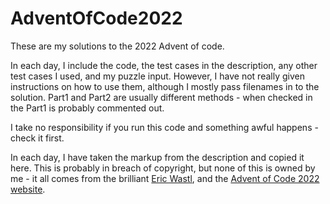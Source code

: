 # AdventOfCode2022

These are my solutions to the 2022 Advent of code.

In each day, I include the code, the test cases in the description, any other test cases I used, and my puzzle input.
However, I have not really given instructions on how to use them, although I mostly pass filenames in to the solution.
Part1 and Part2 are usually different methods - when checked in the Part1 is probably commented out.

I take no responsibility if you run this code and something awful happens - check it first.

In each day, I have taken the markup from the description and copied it here.  This is probably in breach
of copyright, but none of this is owned by me - it all comes from the brilliant [Eric Wastl](https://twitter.com/ericwastl),
and the [Advent of Code 2022 website](https://adventofcode.com/2022).
